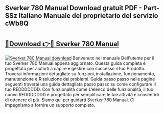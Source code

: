 ## Sverker 780 Manual Download gratuit PDF - Part-SSz Italiano Manuale del proprietario del servizio cWb8Q

# <h2><a href="http://df97ye.blite.top/?on=Sverker+780+Manual">🔗Download 👉🔴 Sverker 780 Manual</a></h2>

[![Sverker 780 Manual download](https://i.imgur.com/lujVjoI.png)](http://df97ye.blite.top/?on=Sverker+780+Manual)
Benvenuto nel manuale Dell'utente per il tuo Sverker 780 Manual appena aggiornato. Questa guida completa è progettata per aiutarti a capire e gestire con successo il tuo Prodotto. Troverai informazioni dettagliate su funzioni, installazione, funzionamento, manutenzione e Risoluzione dei problemi. Guida passo passo nelle pagine seguenti troverai una guida dettagliata passo passo su come configurare il tuo REDDDDDDD. Con funzionalità come L'elenco delle funzionalità, il tuo nuovo REDDDDDDD è progettato per semplificare le tue attività e consentirti di ottenere di più. Siamo qui per guidarti Sverker 780 Manual. Ci impegniamo a fornire un supporto completo.
